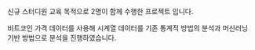 신규 스터디원 교육 목적으로 2명이 함께 수행한 프로젝트 입니다.

비트코인 가격 데이터를 사용해 시계열 데이터를 기존 통계적 방법의 분석과 머신러닝 기반 방법으로 분석을 진행하였습니다.
